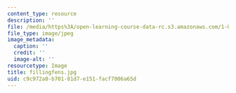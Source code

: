 ```yaml
---
content_type: resource
description: ''
file: /media/https%3A/open-learning-course-data-rc.s3.amazonaws.com/1-012-introduction-to-civil-engineering-design-spring-2002/c9c972a0b70181d7e151facf7006a65d_fillingfens.jpg
file_type: image/jpeg
image_metadata:
  caption: ''
  credit: ''
  image-alt: ''
resourcetype: Image
title: fillingfens.jpg
uid: c9c972a0-b701-81d7-e151-facf7006a65d
---
```

